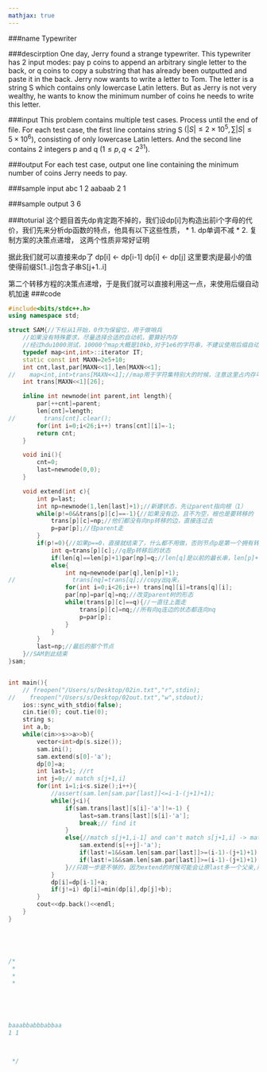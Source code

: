 ```yaml
---
mathjax: true
---
```


###name
Typewriter

###descirption
One day, Jerry found a strange typewriter. This typewriter has 2 input modes: pay p coins to append an arbitrary single letter to the back, or q coins to copy a substring that has already been outputted and paste it in the back.
Jerry now wants to write a letter to Tom. The letter is a string S which contains only lowercase Latin letters. But as Jerry is not very wealthy, he wants to know the minimum number of coins he needs to write this letter.

<!---more-->

###input
This problem contains multiple test cases. Process until the end of file.
For each test case, the first line contains string S $(|S|≤2×10^5,∑|S|≤5×10^6)$, consisting of only lowercase Latin letters. And the second line contains 2 integers p and q $(1≤p,q<2^{31})$.

###output
For each test case, output one line containing the minimum number of coins Jerry needs to pay.
 
###sample input
abc
1 2
aabaab
2 1

###sample output
3
6

###toturial
这个题目首先dp肯定跑不掉的，我们设dp[i]为构造出前i个字母的代价，我们先来分析dp函数的特点，他具有以下这些性质，
\* $1.$ dp单调不减
\* $2.$ 复制方案的决策点递增，
这两个性质非常好证明

据此我们就可以直接来dp了
dp[i] &lt;- dp[i-1] 
dp[i] &lt;- dp[j] 这里要求j是最小的值使得前缀S[1..j]包含子串S[j+1..i]

第二个转移方程的决策点递增，于是我们就可以直接利用这一点，来使用后缀自动机加速
###code
```cpp
#include<bits/stdc++.h>
using namespace std;

struct SAM{//下标从1开始，0作为保留位，用于做哨兵
    //如果没有特殊要求，尽量选择合适的自动机，要算好内存
    //经过hdu1000测试，10000个map大概是10kb,对于1e6的字符串，不建议使用后缀自动机
    typedef map<int,int>::iterator IT;
    static const int MAXN=2e5+10;
    int cnt,last,par[MAXN<<1],len[MAXN<<1];
//    map<int,int>trans[MAXN<<1];//map用于字符集特别大的时候，注意这里占内存可能会特别大
    int trans[MAXN<<1][26];

    inline int newnode(int parent,int length){
        par[++cnt]=parent;
        len[cnt]=length;
//        trans[cnt].clear();
        for(int i=0;i<26;i++) trans[cnt][i]=-1;
        return cnt;
    }

    void ini(){
        cnt=0;
        last=newnode(0,0);
    }

    void extend(int c){
        int p=last;
        int np=newnode(1,len[last]+1);//新建状态，先让parent指向根（1）
        while(p!=0&&trans[p][c]==-1){//如果没有边，且不为空，根也是要转移的
            trans[p][c]=np;//他们都没有向np转移的边，直接连过去
            p=par[p];//往parent走
        }
        if(p!=0){//如果p==0，直接就结束了，什么都不用做，否则节点p是第一个拥有转移c的状态，他的祖先都有转移c
            int q=trans[p][c];//q是p转移后的状态
            if(len[q]==len[p]+1)par[np]=q;//len[q]是以前的最长串，len[p]+1是合并后的最长串，相等的话，不会影响，直接结束了，
            else{
                int nq=newnode(par[q],len[p]+1);
//                trans[nq]=trans[q];//copy出q来，
                for(int i=0;i<26;i++) trans[nq][i]=trans[q][i];
                par[np]=par[q]=nq;//改变parent树的形态
                while(trans[p][c]==q){//一直往上面走
                    trans[p][c]=nq;//所有向q连边的状态都连向nq
                    p=par[p];
                }
            }
        }
        last=np;//最后的那个节点
    }//SAM到此结束
}sam;


int main(){
    // freopen("/Users/s/Desktop/02in.txt","r",stdin);
//    freopen("/Users/s/Desktop/02out.txt","w",stdout);
    ios::sync_with_stdio(false);
    cin.tie(0); cout.tie(0);
    string s;
    int a,b;
    while(cin>>s>>a>>b){
        vector<int>dp(s.size());
        sam.ini();
        sam.extend(s[0]-'a');
        dp[0]=a;
        int last=1; //rt
        int j=0;// match s[j+1,i]
        for(int i=1;i<s.size();i++){
            //assert(sam.len[sam.par[last]]<=i-1-(j+1)+1);
            while(j<i){
                if(sam.trans[last][s[i]-'a']!=-1) {
                    last=sam.trans[last][s[i]-'a'];
                    break;// find it
                }
                else{//match s[j+1,i-1] and can't match s[j+1,i] -> match s[j+2,i-1]
                    sam.extend(s[++j]-'a');
                    if(last!=1&&sam.len[sam.par[last]]>=(i-1)-(j+1)+1) last=sam.par[last];
                    if(last!=1&&sam.len[sam.par[last]]>=(i-1)-(j+1)+1) last=sam.par[last];
                }//只跳一步是不够的，因为extend的时候可能会让原last多一个父亲,所以要跳两步
            }
            dp[i]=dp[i-1]+a;
            if(j!=i) dp[i]=min(dp[i],dp[j]+b);
        }
        cout<<dp.back()<<endl;
    }
}





/*
 *
 *
 *





baaabbabbbabbaa
1 1



 */







```